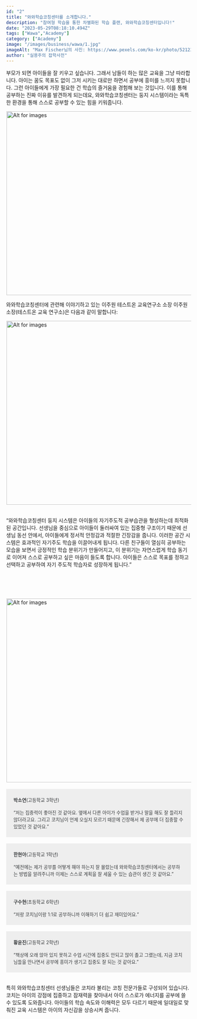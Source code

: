 ```yaml
---
id: "2"
title: "와와학습코칭센터를 소개합니다."
description: "참여형 학습을 통한 차별화된 학습 플랜, 와와학습코칭센터입니다!"
date: "2023-05-29T08:18:10.494Z"
tags: ["Wawa","Academy"]
category: ["Academy"]
image: "/images/business/wawa/1.jpg"
imageAlt: "Max Fischer님의 사진: https://www.pexels.com/ko-kr/photo/5212345/"
author: "실용주의 잡학사전"
---
```


<p className="mb-3 font-light text-gray-500 dark:text-gray-400 first-line:uppercase first-line:tracking-widest first-letter:text-7xl first-letter:font-bold first-letter:text-gray-900 dark:first-letter:text-gray-100 first-letter:mr-3 first-letter:float-left">
부모가 되면 아이들을 잘 키우고 싶습니다. 그래서 남들이 하는 많은 교육을 그냥 따라합니다. 아이는 꿈도 목표도 없이 그저 시키는 대로만 하면서 공부에 흥미를 느끼지 못합니다.
그런 아이들에게 가장 필요한 건 학습의 즐거움을 경험해 보는 것입니다. 이를 통해 공부하는 진짜 이유를 발견하게 되는데요, 와와학습코칭센터는 둥지 시스템이라는 독특한 환경을 통해 스스로 공부할 수 있는 힘을 키워줍니다.
</p>
<div className="relative">
  <!-- <div className="flex" style="transform:translateX(-600px)"> -->
  <div className="flex flex-wrap justify-center not-prose">
    <img
        height="500px"
        width="700px"
        className="cover "
        style="margin:1px"
        alt="Alt for images"
        src="/images/business/wawa/2.png"
    />
  </div>
</div>
<p className="font-light text-gray-500 dark:text-gray-400">
와와학습코칭센터에 관련해 이야기하고 있는 이주원 테스트온 교육연구소 소장 이주원 소장(테스트온 교육 연구소)은 다음과 같이 말합니다: 
</p>

<div className="relative">
  <!-- <div className="flex" style="transform:translateX(-600px)"> -->
  <div className="flex flex-wrap justify-center not-prose">
    <img
        height="500px"
        width="700px"
        className="cover "
        style="margin:1px"
        alt="Alt for images"
        src="/images/business/wawa/3.png"
    />
  </div>
</div>

<br/>
<div className="gap-2.5 p-4 border-t-4 border-blue-200  rounded-lg text-left font-medium drop-shadow-lg bg-[rgba(235,242,254,1)] text-[rgba(35,46,82,1)]">
  <p className="p-2 text-[22px]">
    “와와학습코칭센터 둥지 시스템은 아이들의 자기주도적 공부습관을 형성하는데 최적화된 공간입니다. 선생님을 중심으로 아이들이 둘러싸여 있는 집중형 구조이기 때문에 선생님 동선 안에서, 아이들에게 정서적 안정감과 적절한 긴장감을 줍니다. 이러한 공간 시스템은 효과적인 자기주도 학습을 이끌어내게 됩니다. 다른 친구들이 열심히 공부하는 모습을 보면서 긍정적인 학습 분위기가 만들어지고, 이 분위기는 자연스럽게 학습 동기로 이어져 스스로 공부하고 싶은 마음이 들도록 합니다. 아이들은 스스로 목표를 정하고 선택하고 공부하여 자기 주도적 학습자로 성장하게 됩니다.”
  </p>
</div>
<br/>
<br/>
<br/>
<br/>


<div className="relative">
  <!-- <div className="flex" style="transform:translateX(-600px)"> -->
  <div className="flex flex-wrap justify-center not-prose">
    <img
        height="500px"
        width="700px"
        className="cover "
        style="margin:1px"
        alt="Alt for images"
        src="/images/business/wawa/5.png"
    />
  </div>
</div>

<br/>
<div style="background-color:rgba(105,105,105,.1); padding:20px;">
  <pre-wrap style="font-size: 90%; color: #373a3c;"><strong>박소연</strong>(고등학교 3학년)<br><br>  “저는 집중력이 좋아진 것 같아요. 옆에서 다른 아이가 수업을 받거나 말을 해도 잘 들리지 않더라고요. 그리고 코치님이 언제 오실지 모르기 때문에 긴장해서 제 공부에 더 집중할 수 있었던 것 같아요.”</pre-wrap>
</div>

<br/>
<div style="background-color:rgba(105,105,105,.1); padding:20px;">
  <pre-wrap style="font-size: 90%; color: #373a3c;"><strong>한현아</strong>(고등학교 1학년)<br><br>  “예전에는 제가 공부를 어떻게 해야 하는지 잘 몰랐는데 와와학습코칭센터에서는 공부하는 방법을 알려주니까 이제는 스스로 계획을 잘 세울 수 있는 습관이 생긴 것 같아요.”</pre-wrap>
</div>

<br/>
<div style="background-color:rgba(105,105,105,.1); padding:20px;">
  <pre-wrap style="font-size: 90%; color: #373a3c;"><strong>구수현</strong>(초등학교 6학년)<br><br>  “저랑 코치님이랑 1:1로 공부하니까 이해하기 더 쉽고 재미있어요.”</pre-wrap>
</div>

<br/>
<div style="background-color:rgba(105,105,105,.1); padding:20px;">
  <pre-wrap style="font-size: 90%; color: #373a3c;"><strong>황윤진</strong>(고등학교 2학년)<br><br>  “책상에 오래 앉아 있지 못하고 수업 시간에 집중도 안되고 많이 졸고 그랬는데, 지금 코치님들을 만나면서 공부에 흥미가 생기고 집중도 잘 되는 것 같아요.”</pre-wrap>
</div>

<br/>

<p className="font-light text-gray-500 dark:text-gray-400">
특히 와와학습코칭센터 선생님들은 코치라 불리는 코칭 전문가들로 구성되어 있습니다. 코치는 아이의 강점에 집중하고 잠재력을 찾아내서 아이 스스로가 에너지를 공부에 쓸 수 있도록 도와줍니다. 아이들의 학습 속도와 이해력은 모두 다르기 때문에 일대일로 맞춰진 교육 시스템은 아이의 자신감을 상승시켜 줍니다.
</p>
